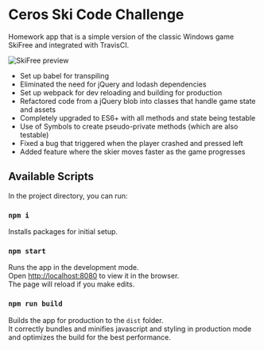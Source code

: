 # Ceros Ski Code Challenge
Homework app that is a simple version of the classic Windows game SkiFree and integrated with TravisCI.

![SkiFree preview](https://i.imgur.com/q5tXyDZ.png)

* Set up babel for transpiling
* Eliminated the need for jQuery and lodash dependencies
* Set up webpack for dev reloading and building for production
* Refactored code from a jQuery blob into classes that handle game state and assets
* Completely upgraded to ES6+ with all methods and state being testable
* Use of Symbols to create pseudo-private methods (which are also testable)
* Fixed a bug that triggered when the player crashed and pressed left
* Added feature where the skier moves faster as the game progresses

## Available Scripts

In the project directory, you can run:

### `npm i`

Installs packages for initial setup.

### `npm start`

Runs the app in the development mode.<br>
Open [http://localhost:8080](http://localhost:8080) to view it in the browser.<br>
The page will reload if you make edits.

### `npm run build`

Builds the app for production to the `dist` folder.<br>
It correctly bundles and minifies javascript and styling in production mode and optimizes the build for the best performance.
